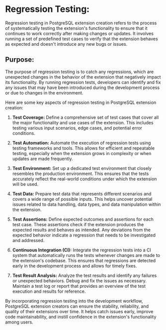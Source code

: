 # Regression Testing:
Regression testing in PostgreSQL extension creation refers to the process of systematically testing the extension's functionality to ensure that it continues to work correctly after making changes or updates. It involves running a set of predefined test cases to verify that the extension behaves as expected and doesn't introduce any new bugs or issues.

## Purpose:
The purpose of regression testing is to catch any regressions, which are unexpected changes in the behavior of the extension that negatively impact its functionality. By running regression tests, developers can identify and fix any issues that may have been introduced during the development process or due to changes in the environment.

Here are some key aspects of regression testing in PostgreSQL extension creation:

1.  **Test Coverage:** Define a comprehensive set of test cases that cover all the major functionality and use cases of the extension. This includes testing various input scenarios, edge cases, and potential error conditions.
    
2.  **Test Automation:** Automate the execution of regression tests using testing frameworks and tools. This allows for efficient and repeatable testing, especially when the extension grows in complexity or when updates are made frequently.
    
3.  **Test Environment:** Set up a dedicated test environment that closely resembles the production environment. This ensures that the tests accurately reflect the real-world conditions under which the extension will be used.
    
4.  **Test Data:** Prepare test data that represents different scenarios and covers a wide range of possible inputs. This helps uncover potential issues related to data handling, data types, and data manipulation within the extension.
    
5.  **Test Assertions:** Define expected outcomes and assertions for each test case. These assertions check if the extension produces the expected results and behaves as intended. Any deviations from the expected behavior indicate a regression that needs to be investigated and addressed.
    
6.  **Continuous Integration (CI):** Integrate the regression tests into a CI system that automatically runs the tests whenever changes are made to the extension's codebase. This ensures that regressions are detected early in the development process and allows for timely fixes.
    
7.  **Test Result Analysis:** Analyze the test results and identify any failures or unexpected behaviors. Debug and fix the issues as necessary. Maintain a test log or report that provides an overview of the test execution and results for reference.
    

By incorporating regression testing into the development workflow, PostgreSQL extension creators can ensure the stability, reliability, and quality of their extensions over time. It helps catch issues early, improve code maintainability, and instill confidence in the extension's functionality among users.
